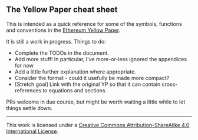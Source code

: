 ## The Yellow Paper cheat sheet

This is intended as a quick reference for some of the symbols, functions and conventions in the [Ethereum Yellow Paper](https://github.com/ethereum/yellowpaper/).

It is still a work in progress. Things to do:

 * Complete the TODOs in the document.
 * Add more stuff! In particular, I've more-or-less ignored the appendices for now.
 * Add a little further explanation where appropriate.
 * Consider the format - could it usefully be made more compact?
 * [Stretch goal] Link with the original YP so that it can contain cross-references to equations and sections.

PRs welcome in due course, but might be worth waiting a little while to let things settle down.

----

This work is licensed under a [Creative Commons Attribution-ShareAlike 4.0 International License](http://creativecommons.org/licenses/by-sa/4.0/).
